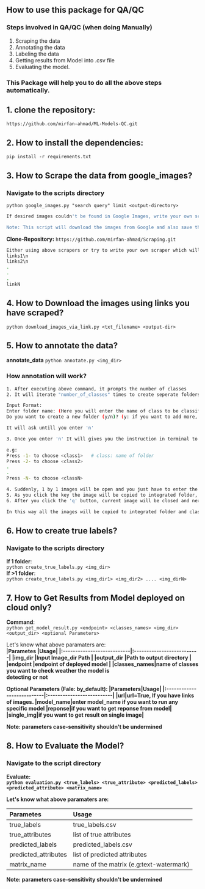 ## How to use this package for QA/QC

### Steps involved in QA/QC (when doing Manually)
1. Scraping the data
2. Annotating the data
3. Labeling the data
4. Getting results from Model into .csv file
5. Evaluating the model.

### This Package will help you to do all the above steps automatically.

## 1. clone the repository:

`https://github.com/mirfan-ahmad/ML-Models-QC.git`

## 2. How to install the dependencies:

`pip install -r requirements.txt`

## 3. How to Scrape the data from google_images?
### Navigate to the scripts directory

`python google_images.py "search query" limit <output-directory>`

```bash
If desired images couldn't be found in Google Images, write your own scraper or try to clone my following repository <if your desired website already scraped>

Note: This script will download the images from Google and also save the links of the images in links.txt file as well.
```
**Clone-Repository:** `https://github.com/mirfan-ahmad/Scraping.git`

```bash
Either using above scrapers or try to write your own scraper which will only scrape the links of the images and store them into text file in following format:
links1\n
links2\n
.
.
.
linkN
```

## 4. How to Download the images using links you have scraped?

`python download_images_via_link.py <txt_filename> <output-dir>`

## 5. How to annotate the data?

**annotate_data** `python annotate.py <img_dir>`

### How annotation will work?
```bash
1. After executing above command, it prompts the number of classes
2. It will iterate "number_of_classes" times to create seperate folders, Now the whole data has been classified into seperate folders.

Input Format:
Enter folder name: (Here you will enter the name of class to be classified)
Do you want to create a new folder (y/n)? (y: if you want to add more, n: No)

It will ask untill you enter 'n'

3. Once you enter 'n' It will gives you the instruction in terminal to assign given image to specific class.

e.g: 
Press -1- to choose <class1>   # class: name of folder
Press -2- to choose <class2>
.
.
Press -N- to choose <classN>

4. Suddenly, 1 by 1 images will be open and you just have to enter the key=1 or 2 .. N
5. As you click the key the image will be copied to integrated folder, and image will w8 until you enter 'q'
6. After you click the 'q' button, current image will be closed and next will be shown.

In this way all the images will be copied to integrated folder and classified into seperate folders.
```

## 6. How to create true labels?
### Navigate to the scripts directory

**If 1 folder**:<br>`python create_true_labels.py <img_dir>`<br>
**If >1 folder**:<br>`python create_true_labels.py <img_dir1> <img_dir2> .... <img_dirN>`

## 7. How to Get Results from Model deployed on cloud only?

**Command**:<br>
`python get_model_result.py <endpoint> <classes_names> <img_dir> <output_dir> <optional Parameters>`

Let's know what above paramaters are:<br>
|<b>Parametes |<b>Usage|
|:---------------------------|:--------------------------|
|img_dir      |Input Image_dir Path              |
|output_dir   |Path to output directory          |
|endpoint     |endpoint of deployed model             |
|classes_names|name of classes you want to check weather the model is<br> detecting or not

<b>Optional Parameters (Fale: by_default):</b>
|<b>Parameters|<b>Usage|
|:---------------------------|:--------------------------|
|url|url=True, If you have links of images.
|model_name|enter model_name if you want to run any specific model
|reponse|if you want to get reponse from model|
|single_img|if you want to get result on single image|

Note: parameters case-sensitivity shouldn't be undermined


## 8. How to Evaluate the Model?
### Navigate to the script directory

**Evaluate**: <br>`python evaluation.py <true_labels> <true_attribute> <predicted_labels> <predicted_attribute> <matrix_name>`

Let's know what above paramaters are:<br>

|<b>Parametes|<b>Usage|
|:---------------------------|:--------------------------|
|true_labels|true_labels.csv|
|true_attributes|list of true attributes|
|predicted_labels|predicted_labels.csv|
|predicted_attributes|list of predicted attributes|
|matrix_name|name of the matrix (e.g:text-watermark)|

Note: parameters case-sensitivity shouldn't be undermined

